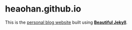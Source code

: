 # heaohan.github.io

This is the [personal blog website](https://heaohan.github.io) built using [**Beautiful Jekyll**](beautiful-jekyll-intro).
